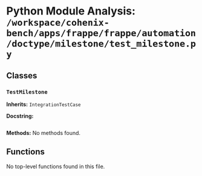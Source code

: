 # Python Module Analysis: `/workspace/cohenix-bench/apps/frappe/frappe/automation/doctype/milestone/test_milestone.py`

## Classes

### `TestMilestone`
**Inherits:** `IntegrationTestCase`


**Docstring:**
```

```

**Methods:**
No methods found.




## Functions

No top-level functions found in this file.
